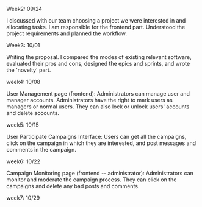 Week2: 09/24

I discussed with our team choosing a project we were interested in and allocating tasks. I am responsible for the frontend part.
Understood the project requirements and planned the workflow.


Week3: 10/01


Writing the proposal. I compared the modes of existing relevant software, evaluated their pros and cons, designed the epics and sprints, and wrote the 'novelty' part.



week4: 10/08

User Management page (frontend): Administrators can manage user and manager accounts. Administrators have the right to mark users as managers or normal users. They can also lock or unlock users' accounts and delete accounts.


week5: 10/15

User Participate Campaigns Interface: Users can get all the campaigns, click on the campaign in which they are interested, and post messages and comments in the campaign.


week6: 10/22

Campaign Monitoring page (frontend -- administrator): Administrators can monitor and moderate the campaign process. They can click on the campaigns and delete any bad posts and comments.

week7: 10/29




